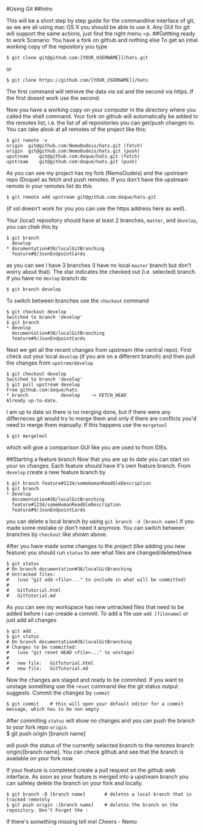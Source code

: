 #Using Git
##Intro

This will be a short step by step guide for the commandline interface of git, as we are all using mac OS X you should be able to use it. Any GUI for git will support the same actions, just find the right menu =p. 
##Gettting ready to work
Scenario: You have a fork on github and nothing else
To get an intial working copy of the repository you type

	$ git clone git@github.com:[YOUR_USERNAME]]/hats.git

or

	$ git clone https://github.com/[YOUR_USERNAME]]/hats

The first command will retrieve the data via ssl and the second via https. If the first doesnt work use the second.

Now you have a working copy on your computer in the directory where you called the shell command. Your fork on github will automatically be added to the remotes list, i.e. the list of all repositories you can get/push changes to. You can take alook at all remotes of the project like this:

	$ git remote -v
	origin	git@github.com:NemoOudeis/hats.git (fetch)
	origin	git@github.com:NemoOudeis/hats.git (push)
	upstream	git@github.com:doque/hats.git (fetch)
	upstream	git@github.com:doque/hats.git (push)
 
 As you can see my project has my fork (NemoOudeis) and the upstream repo (Doque) as fetch and push remotes. If you don't have the upstream remote in your remotes list do this

 	$ git remote add upstream git@github.com:doque/hats.git

 (if ssl doesn't work for you you can use the https address here as well).

 Your (local) repository should have at least 2 branches, `master`, and `develop`, you can chek this by 

 	$ git branch
 	  develop
	* documentation#38/localGitBranching
 	  feature#9/JsonEndpointCards

 as you can see I have 3 branches (I have no local `master` branch but don't worry about that). The star indicates the checked out (i.e. selected) branch. If you have no `devlop` branch do

 	$ git branch develop

To switch between branches use the `checkout` command

	$ git checkout develop
	Switched to branch 'develop'
	$ git branch
	* develop
  	  documentation#38/localGitBranching
      feature#9/JsonEndpointCards

Next we get all the recent changes from upstream (the central repo). First check out your local `develop` (if you are on a different branch) and then pull the changes from `upstrem/develop`

	$ git checkout develop
	Switched to branch 'develop'
	$ git pull upstream develop
	From github.com:doque/hats
 	* branch            develop    -> FETCH_HEAD
	Already up-to-date.

I am up to date so there is no merging done, but if there were any differneces git would try to merge them and only if there are conflicts you'd need to merge them manually. If this happens use the `mergetool` 
	
	$ git mergetool

which will give a comparison GUI like you are used to from IDEs.

##Starting a feature branch
Now that you are up to date you can start on your on changes. Each feature should have it's own feature branch. From `develop` create a new feature branch by

	$ git branch feature#1234/someHumanReadbleDescription
	$ git branch
	* develop
	  documentation#38/localGitBranching
   	  feature#1234/someHumanReadbleDescription
  	  feature#9/JsonEndpointCards

you can delete a local branch by using `git branch -d [branch name]` if you made some mistake or don't need it anymore. You can switch between branches by `checkout` like shown above.

After you have made some changes to the project (like adding you new feature) you should run `status` to see what files are changed/deleted/new

	$ git status
	# On branch documentation#38/localGitBranching
	# Untracked files:
	#   (use "git add <file>..." to include in what will be committed)
	#
	#	GitTutorial.html
	#	GitTutorial.md

As you can see my workspace has new untracked files that need to be added before I can creade a commit. To add a file use `add [filename]` or just add all changes
	
	$ git add .
	$ git status
	# On branch documentation#38/localGitBranching
	# Changes to be committed:
	#   (use "git reset HEAD <file>..." to unstage)
	#
	#	new file:   GitTutorial.html
	#	new file:   GitTutorial.md

Now the changes are staged and ready to be commited. If you want to unstage something use the `reset` command like the git status output suggests. Commit the changes by `commit`

	$ git commit  	# this will open your default editor for a commit message, which has to be non empty

After commiting `status` will show no changes and you can push the branch to your fork repo `origin`. 	
	$ git push origin [branch name]

will push the status of the currently selected branch to the remotes branch origin/[branch name]. You can check github and see that the branch is available on your fork now. 

If your feature is completed create a pull request on the github web interface. As soon as your feature is merged into a upstream branch you can safeley delete the branch on your fork and locally. 
	
	$ git branch -D [branch name] 		# deletes a local branch that is tracked remotely
	$ git push origin :[branch name] 	# deletes the branch on the repository. Don't Forget the :

If there's something missing tell me! Cheers - Nemo




